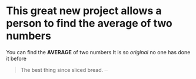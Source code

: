 # This great new project allows a person to find the average of two numbers

You can find the **AVERAGE** of two numbers
It is so *original* no one has done it before
> The best thing since sliced bread.
<sub><sup><sub><sup><sub><sup><sub><sup><sub><sup><sub><sup><sub><sup><sub><sup>Please Support this project</sup></sub></sup></sub></sup></sub></sup></sub></sup></sub></sup></sub></sup></sub></sup></sub>

